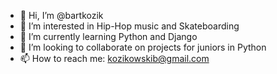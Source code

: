 - 👋 Hi, I’m @bartkozik
- 👀 I’m interested in Hip-Hop music and Skateboarding
- 🌱 I’m currently learning Python and Django
- 💞️ I’m looking to collaborate on projects for juniors in Python
- 📫 How to reach me: kozikowskib@gmail.com


